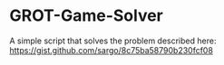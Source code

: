 # GROT-Game-Solver
A simple script that solves the problem described here: https://gist.github.com/sargo/8c75ba58790b230fcf08
